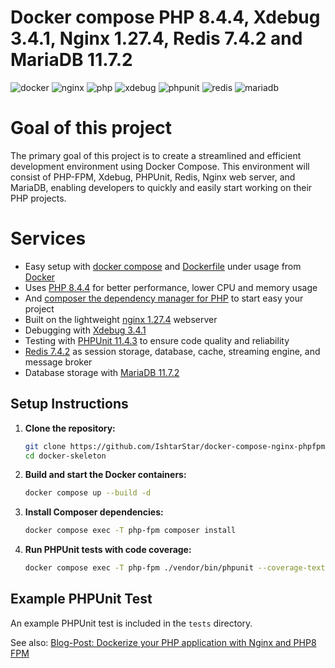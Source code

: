 # Docker compose PHP 8.4.4, Xdebug 3.4.1, Nginx 1.27.4, Redis 7.4.2 and MariaDB 11.7.2

![docker](https://img.shields.io/badge/Docker-compose-brightgreen.svg)
![nginx](https://img.shields.io/badge/nginx-1.27.4-brightgreen.svg)
![php](https://img.shields.io/badge/PHP_FPM-8.4.4-brightgreen.svg)
![xdebug](https://img.shields.io/badge/Xdebug-3.4.1-brightgreen.svg)
![phpunit](https://img.shields.io/badge/PHPUnit-11.4.3-brightgreen.svg)
![redis](https://img.shields.io/badge/Redis-7.4.2-brightgreen.svg)
![mariadb](https://img.shields.io/badge/MariaDB-11.7.2-brightgreen.svg)

# Goal of this project

The primary goal of this project is to create a streamlined and efficient development environment using Docker Compose. This environment will consist of PHP-FPM, Xdebug, PHPUnit, Redis, Nginx web server, and MariaDB, enabling developers to quickly and easily start working on their PHP projects.

# Services

* Easy setup with [docker compose](https://docs.docker.com/compose/) and [Dockerfile](https://docs.docker.com/engine/reference/builder/) under usage from [Docker](https://www.docker.com)
* Uses [PHP 8.4.4](https://www.php.net) for better performance, lower CPU and memory usage
* And [composer the dependency manager for PHP](https://getcomposer.org) to start easy your project
* Built on the lightweight [nginx 1.27.4](https://nginx.org) webserver
* Debugging with [Xdebug 3.4.1](https://xdebug.org)
* Testing with [PHPUnit 11.4.3](https://phpunit.de) to ensure code quality and reliability
* [Redis 7.4.2](https://redis.io) as session storage, database, cache, streaming engine, and message broker
* Database storage with [MariaDB 11.7.2](https://mariadb.org)

## Setup Instructions

1. **Clone the repository:**
   ```sh
   git clone https://github.com/IshtarStar/docker-compose-nginx-phpfpm-xdebug-mariadb.git ./docker-skeleton
   cd docker-skeleton
   ```

2. **Build and start the Docker containers:**
   ```sh
   docker compose up --build -d
   ```

3. **Install Composer dependencies:**
   ```sh
   docker compose exec -T php-fpm composer install
   ```

4. **Run PHPUnit tests with code coverage:**
   ```sh
   docker compose exec -T php-fpm ./vendor/bin/phpunit --coverage-text --testdox tests
   ```

## Example PHPUnit Test

An example PHPUnit test is included in the `tests` directory.

See also:
[Blog-Post: Dockerize your PHP application with Nginx and PHP8 FPM](https://marc.it/dockerize-application-with-nginx-and-php8/)

